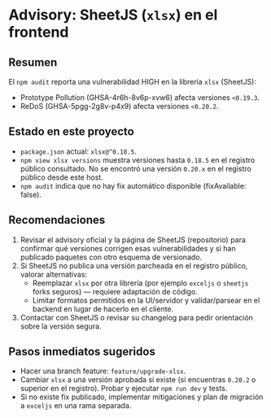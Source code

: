 # Advisory: SheetJS (`xlsx`) en el frontend

Resumen
-------
El `npm audit` reporta una vulnerabilidad HIGH en la librería `xlsx` (SheetJS):

- Prototype Pollution (GHSA-4r6h-8v6p-xvw6) afecta versiones `<0.19.3`.
- ReDoS (GHSA-5pgg-2g8v-p4x9) afecta versiones `<0.20.2`.

Estado en este proyecto
-----------------------
- `package.json` actual: `xlsx@^0.18.5`.
- `npm view xlsx versions` muestra versiones hasta `0.18.5` en el registro público consultado. No se encontró una versión `0.20.x` en el registro público desde este host.
- `npm audit` indica que no hay fix automático disponible (fixAvailable: false).

Recomendaciones
---------------
1. Revisar el advisory oficial y la página de SheetJS (repositorio) para confirmar qué versiones corrigen esas vulnerabilidades y si han publicado paquetes con otro esquema de versionado.
2. Si SheetJS no publica una versión parcheada en el registro público, valorar alternativas:
   - Reemplazar `xlsx` por otra librería (por ejemplo `exceljs` o `sheetjs` forks seguros) — requiere adaptación de código.
   - Limitar formatos permitidos en la UI/servidor y validar/parsear en el backend en lugar de hacerlo en el cliente.
3. Contactar con SheetJS o revisar su changelog para pedir orientación sobre la versión segura.

Pasos inmediatos sugeridos
-------------------------
- Hacer una branch feature: `feature/upgrade-xlsx`.
- Cambiar `xlsx` a una versión aprobada si existe (si encuentras `0.20.2` o superior en el registro). Probar y ejecutar `npm run dev` y tests.
- Si no existe fix publicado, implementar mitigaciones y plan de migración a `exceljs` en una rama separada.
